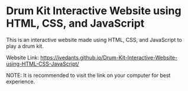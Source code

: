 # Drum Kit Interactive Website using HTML, CSS, and JavaScript
This is an interactive website made using HTML, CSS, and JavaScript to play a drum kit. 

Website Link: https://ivedants.github.io/Drum-Kit-Interactive-Website-using-HTML-CSS-JavaScript/

NOTE: It is recommended to visit the link on your computer for best experience.
